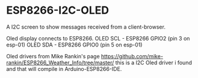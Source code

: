 # ESP8266-I2C-OLED
A I2C screen to show messages received from a client-browser.

Oled display connects to ESP8266. 
OLED SCL - ESP8266 GPIO2 (pin 3 on esp-01)
OLED SDA - ESP8266 GPIO0 (pin 5 on esp-01)

Oled drivers from Mike Rankin's page https://github.com/mike-rankin/ESP8266_Weather_Info/tree/master/ 
this is a I2C Oled driver i found and that will compile in Arduino-ESP8266-IDE.
